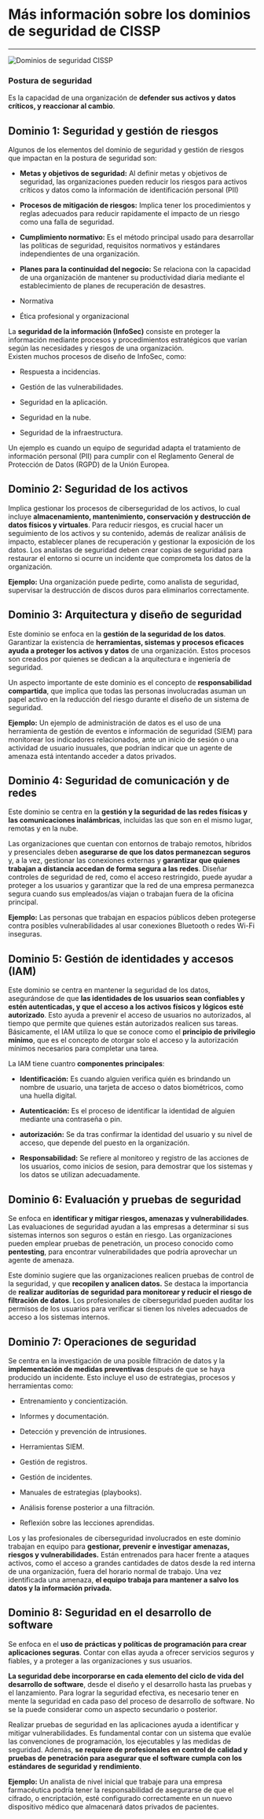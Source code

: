# Más información sobre los dominios de seguridad de CISSP
--- 

![Dominios de seguridad CISSP](https://d3c33hcgiwev3.cloudfront.net/imageAssetProxy.v1/KawZDhEyQJmZp7NL0lvI9Q_1ce5d74d99524ac58ec836a3474475f1_5D28OxERMHpebLx_y05nT5xhrwOeibVwx2Ug8qmuCEgyz2UuTHveKUnl5HmiOe9EjmKtt0W86sqt5RMAWjTyZ04D-QHB5RzeG514mk5xYMYFnt5lb-pUNy1LROQVCSFpDmK5jdOzVNMAVLG0CDaPrQ?expiry=1727395200000&hmac=3xscwJPurxh8s2BVrOEALx0iExbdPQvoUntCnMnswBA)

### Postura de seguridad
Es la capacidad de una organización de **defender sus activos y datos críticos, y reaccionar al cambio**.


## Dominio 1: Seguridad y gestión de riesgos
Algunos de los elementos del dominio de seguridad y gestión de riesgos que impactan en la postura de seguridad son:

- **Metas y objetivos de seguridad:** Al definir metas y objetivos de seguridad, las organizaciones pueden reducir los riesgos para activos críticos y datos como la información de identificación personal (PII)

- **Procesos de mitigación de riesgos:** Implica tener los procedimientos y reglas adecuados para reducir rapidamente el impacto de un riesgo como una falla de seguridad.

- **Cumplimiento normativo:** Es el método principal usado para desarrollar las políticas de seguridad, requisitos normativos y estándares independientes de una organización.

- **Planes para la continuidad del negocio:** Se relaciona con la capacidad de una organización de mantener su productividad diaria mediante el establecimiento de planes de recuperación de desastres. 

- Normativa

- Ética profesional y organizacional



La **seguridad de la información (InfoSec)** consiste en proteger la información mediante procesos y procedimientos estratégicos que varían según las necesidades y riesgos de una organización.  
Existen muchos procesos de diseño de InfoSec, como:

- Respuesta a incidencias.

- Gestión de las vulnerabilidades.

- Seguridad en la aplicación.

- Seguridad en la nube.

- Seguridad de la infraestructura.


Un ejemplo es cuando un equipo de seguridad adapta el tratamiento de información personal (PII) para cumplir con el Reglamento General de Protección de Datos (RGPD) de la Unión Europea.


## Dominio 2: Seguridad de los activos
Implica gestionar los procesos de ciberseguridad de los activos, lo cual incluye **almacenamiento, mantenimiento, conservación y destrucción de datos físicos y virtuales**. Para reducir riesgos, es crucial hacer un seguimiento de los activos y su contenido, además de realizar análisis de impacto, establecer planes de recuperación y gestionar la exposición de los datos. Los analistas de seguridad deben crear copias de seguridad para restaurar el entorno si ocurre un incidente que comprometa los datos de la organización.  

**Ejemplo:** Una organización puede pedirte, como analista de seguridad, supervisar la destrucción de discos duros para eliminarlos correctamente.  


## Dominio 3: Arquitectura y diseño de seguridad
Este dominio se enfoca en la **gestión de la seguridad de los datos**. Garantizar la existencia de **herramientas, sistemas y procesos eficaces ayuda a proteger los activos y datos** de una organización. Estos procesos son creados por quienes se dedican a la arquitectura e ingeniería de seguridad.

Un aspecto importante de este dominio es el concepto de **responsabilidad compartida**, que implica que todas las personas involucradas asuman un papel activo en la reducción del riesgo durante el diseño de un sistema de seguridad. 

**Ejemplo:**  Un ejemplo de administración de datos es el uso de una herramienta de gestión de eventos e información de seguridad (SIEM) para monitorear los indicadores relacionados, ante un inicio de sesión o una actividad de usuario inusuales, que podrían indicar que un agente de amenaza está intentando acceder a datos privados.


## Dominio 4: Seguridad de comunicación y de redes
Este dominio se centra en la **gestión y la seguridad de las redes físicas y las comunicaciones inalámbricas**, incluidas las que son en el mismo lugar, remotas y en la nube. 

Las organizaciones que cuentan con entornos de trabajo remotos, híbridos y presenciales deben **asegurarse de que los datos permanezcan seguros** y, a la vez, gestionar las conexiones externas y **garantizar que quienes trabajan a distancia accedan de forma segura a las redes**. Diseñar controles de seguridad de red, como el acceso restringido, puede ayudar a proteger a los usuarios y garantizar que la red de una empresa permanezca segura cuando sus empleados/as viajan o trabajan fuera de la oficina principal.

**Ejemplo:** Las personas que trabajan en espacios públicos deben protegerse contra posibles vulnerabilidades al usar conexiones Bluetooth o redes Wi-Fi inseguras.


## Dominio 5: Gestión de identidades y accesos (IAM)
Este dominio se centra en mantener la seguridad de los datos, asegurándose de que **las identidades de los usuarios sean confiables y estén autenticadas, y que el acceso a los activos físicos y lógicos esté autorizado**. Esto ayuda a prevenir el acceso de usuarios no autorizados, al tiempo que permite que quienes están autorizados realicen sus tareas.  
Básicamente, el IAM utiliza lo que se conoce como el **principio de privilegio mínimo**, que es el concepto de otorgar solo el acceso y la autorización mínimos necesarios para completar una tarea.  

La IAM tiene cuantro **componentes principales**:
- **Identificación:** Es cuando alguien verifica quién es brindando un nombre de usuario, una tarjeta de acceso o datos biométricos, como una huella digital.

- **Autenticación:** Es el proceso de identificar la identidad de alguien mediante una contraseña o pin.

- **autorización:** Se da tras confirmar la identidad del usuario y su nivel de acceso, que depende del puesto en la organización.

- **Responsabilidad:** Se refiere al monitoreo y registro de las acciones de los usuarios, como inicios de sesion, para demostrar que los sistemas y los datos se utilizan adecuadamente.



## Dominio 6: Evaluación y pruebas de seguridad
Se enfoca en **identificar y mitigar riesgos, amenazas y vulnerabilidades**. Las evaluaciones de seguridad ayudan a las empresas a determinar si sus sistemas internos son seguros o están en riesgo. Las organizaciones pueden emplear pruebas de penetración, un proceso conocido como **pentesting**, para encontrar vulnerabilidades que podría aprovechar un agente de amenaza. 

Este dominio sugiere que las organizaciones realicen pruebas de control de la seguridad, y que **recopilen y analicen datos.** Se destaca la importancia de **realizar auditorías de seguridad para monitorear y reducir el riesgo de filtración de datos**. Los profesionales de ciberseguridad pueden auditar los permisos de los usuarios para verificar si tienen los niveles adecuados de acceso a los sistemas internos.



## Dominio 7: Operaciones de seguridad
Se centra en la investigación de una posible filtración de datos y la **implementación de medidas preventivas** después de que se haya producido un incidente. Esto incluye el uso de estrategias, procesos y herramientas como:

- Entrenamiento y concientización.

- Informes y documentación.

- Detección y prevención de intrusiones.

- Herramientas SIEM. 

- Gestión de registros.

- Gestión de incidentes.

- Manuales de estrategias (playbooks).

- Análisis forense posterior a una filtración.

- Reflexión sobre las lecciones aprendidas.

Los y las profesionales de ciberseguridad involucrados en este dominio trabajan en equipo para **gestionar, prevenir e investigar amenazas, riesgos y vulnerabilidades.** Están entrenados para hacer frente a ataques activos, como el acceso a grandes cantidades de datos desde la red interna de una organización, fuera del horario normal de trabajo. Una vez identificada una amenaza, **el equipo trabaja para mantener a salvo los datos y la información privada.** 



## Dominio 8: Seguridad en el desarrollo de software
Se enfoca en el **uso de prácticas y políticas de programación para crear aplicaciones seguras**. Contar con ellas ayuda a ofrecer servicios seguros y fiables, y a proteger a las organizaciones y sus usuarios.

**La seguridad debe incorporarse en cada elemento del ciclo de vida del desarrollo de software**, desde el diseño y el desarrollo hasta las pruebas y el lanzamiento. Para lograr la seguridad efectiva, es necesario tener en mente la seguridad en cada paso del proceso de desarrollo de software. No se la puede considerar como un aspecto secundario o posterior.

Realizar pruebas de seguridad en las aplicaciones ayuda a identificar y mitigar vulnerabilidades. Es fundamental contar con un sistema que evalúe las convenciones de programación, los ejecutables y las medidas de seguridad. Además, **se requiere de profesionales en control de calidad y pruebas de penetración para asegurar que el software cumpla con los estándares de seguridad y rendimiento**.

**Ejemplo:** Un analista de nivel inicial que trabaje para una empresa farmacéutica podría tener la responsabilidad de asegurarse de que el cifrado, o encriptación, esté configurado correctamente en un nuevo dispositivo médico que almacenará datos privados de pacientes. 

